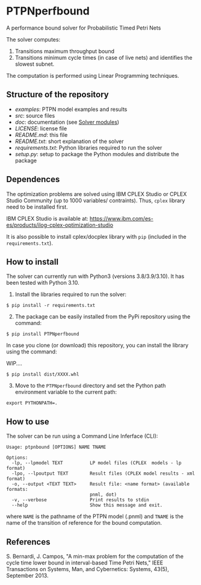 # PTPNperfbound
A performance bound solver for Probabilistic Timed Petri Nets

The solver computes:
1. Transitions maximum throughput bound 
2. Transitions minimum cycle times (in case of live nets) and identifies the slowest subnet.

The computation is performed using Linear Programming techniques.

## Structure of the repository
- *examples*: PTPN model examples and results
- *src*: source files 
- *doc*: documentation (see [Solver modules](https://github.com/simber72/PTPNperfbound/blob/main/Solver_modules.md))
- *LICENSE*: license file
- *README.md*: this file
- *README.txt*: short explanation of the solver
- *requirements.txt*: Python libraries required to run the solver
- *setup.py*: setup to package the Python modules and distribute the package

## Dependences
The optimization problems are solved using IBM CPLEX Studio or CPLEX Studio Community (up to 1000 variables/ contraints). 
Thus, ```cplex``` library need to be installed first.

IBM CPLEX Studio is available at: https://www.ibm.com/es-es/products/ilog-cplex-optimization-studio

It is also possible to install cplex/docplex library with ```pip``` 
(included in the ```requirements.txt```).

## How to install
The solver can currently run with Python3 (versions 3.8/3.9/3.10).
It has been tested with Python 3.10.

1. Install the libraries required to run the solver:

```$ pip install -r requirements.txt``` 

2. The package can be easily installed from the PyPi repository using the command:

```$ pip install PTPNperfbound``` 

In case you clone (or download) this repository, you can install the library using the command:

WIP....

```$ pip install dist/XXXX.whl```


3. Move to the ```PTPNperfbound``` directory and set the Python path environment variable 
to the current path:

```export PYTHONPATH=.```

## How to use
The solver can be run using a Command Line Inferface (CLI):

```ptpnbound --help
Usage: ptpnbound [OPTIONS] NAME TNAME

Options:
  -lp, --lpmodel TEXT          LP model files (CPLEX  models - lp format)
  -lpo, --lpoutput TEXT        Result files (CPLEX model results - xml format)
  -o, --output <TEXT TEXT>     Result file: <name format> (available formats:
                               pnml, dot)
  -v, --verbose                Print results to stdin
  --help                       Show this message and exit.
```
where ```NAME``` is the pathname of the PTPN model (.pnml) and ```TNAME``` is the name of the 
transition of reference for the bound computation. 


## References
S. Bernardi, J. Campos, "A min-max problem for the computation of the cycle time lower bound in interval-based Time Petri Nets," IEEE Transactions on Systems, Man, and Cybernetics: Systems, 43(5), September 2013.
